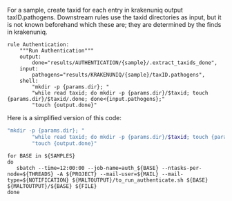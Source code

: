 

For a sample, create taxid for each entry in krakenuniq output taxID.pathogens. Downstream rules use the taxid directories as input, but it is not known beforehand which these are; they are determined by the finds in krakenuniq.


```
rule Authentication:
    """Run Authentication"""
    output:
        done="results/AUTHENTICATION/{sample}/.extract_taxids_done",
    input:
        pathogens="results/KRAKENUNIQ/{sample}/taxID.pathogens",
    shell:
        "mkdir -p {params.dir}; "
        "while read taxid; do mkdir -p {params.dir}/$taxid; touch {params.dir}/$taxid/.done; done<{input.pathogens};"
        "touch {output.done}"
```

Here is a simplified version of this code:

```bash
"mkdir -p {params.dir}; "
        "while read taxid; do mkdir -p {params.dir}/$taxid; touch {params.dir}/$taxid/.done; done<{input.pathogens};"
        "touch {output.done}"
```
        
        
 ```
for BASE in ${SAMPLES}
do
	sbatch --time=12:00:00 --job-name=auth_${BASE} --ntasks-per-node=${THREADS} -A ${PROJECT} --mail-user=${MAIL} --mail-type=${NOTIFICATION} ${MALTOUTPUT}/to_run_authenticate.sh ${BASE} ${MALTOUTPUT}/${BASE} ${FILE}
done

